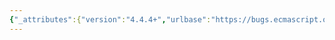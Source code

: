```yaml
---
{"_attributes":{"version":"4.4.4+","urlbase":"https://bugs.ecmascript.org/","maintainer":"dherman@mozilla.com"},"bug":{"bug_id":2482,"creation_ts":"2014-01-28 08:21:00 -0800","short_desc":"25.4.3.1 Promise: Move parameter type checks after this-value checks","delta_ts":"2014-04-06 11:29:35 -0700","product":"Draft for 6th Edition","component":"technical issue","version":"Rev 22: January 20, 2014 Draft","rep_platform":"All","op_sys":"All","bug_status":"RESOLVED","resolution":"FIXED","priority":"Normal","bug_severity":"normal","everconfirmed":true,"reporter":{"uid":"andrebargull","name":"André Bargull"},"assigned_to":{"uid":"allen","name":"Allen Wirfs-Brock"},"cc":"d","long_desc":[{"commentid":7147,"comment_count":0,"who":{"uid":"andrebargull","name":"André Bargull"},"bug_when":"2014-01-28 08:21:31 -0800","thetext":"25.4.3.1 Promise ( executor ):\n\nStep 1 should probably moved after step 5 for consistency with other constructors which first ensure the thisValue is of the expected type and then perform parameter type checks."},{"commentid":7304,"comment_count":1,"who":{"uid":"allen","name":"Allen Wirfs-Brock"},"bug_when":"2014-02-14 11:51:22 -0800","thetext":"fixed in rev23 editor's draft\n\nIt doesn't make any observable difference (except for implementation dependent  error message text) but consistency is important"},{"commentid":7522,"comment_count":2,"who":{"uid":"allen","name":"Allen Wirfs-Brock"},"bug_when":"2014-04-06 11:29:35 -0700","thetext":"fixed in rev23 draft"}]}}
---
```

